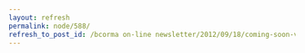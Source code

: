 ```yaml
---
layout: refresh
permalink: node/588/
refresh_to_post_id: /bcorma on-line newsletter/2012/09/18/coming-soon-vancouver-powersports-adventure-show-october-13th-and-14th-get-2-for-1-tickets
---
```

